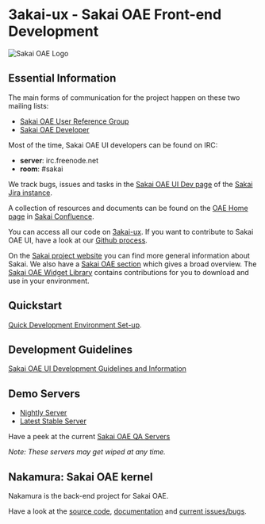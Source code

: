 # 3akai-ux - Sakai OAE Front-end Development

![Sakai OAE Logo](http://sakaiproject.org/sites/all/themes/sakainew/images/homeoae.jpg)

## Essential Information

The main forms of communication for the project happen on these two mailing lists:

* [Sakai OAE User Reference Group](http://collab.sakaiproject.org/mailman/listinfo/oae-urg)
* [Sakai OAE Developer](http://collab.sakaiproject.org/mailman/listinfo/oae-dev)

Most of the time, Sakai OAE UI developers can be found on IRC:

* **server**: irc.freenode.net
* **room**: #sakai

We track bugs, issues and tasks in the [Sakai OAE UI Dev page](http://jira.sakaiproject.org/browse/SAKIII) of the [Sakai Jira instance](http://jira.sakaiproject.org/).

A collection of resources and documents can be found on the [OAE Home page](https://confluence.sakaiproject.org/display/3AK/OAE+Home) in [Sakai Confluence](https://confluence.sakaiproject.org/).

You can access all our code on [3akai-ux](https://github.com/sakaiproject/3akai-ux).
If you want to contribute to Sakai OAE UI, have a look at our [Github process](http://confluence.sakaiproject.org/display/3AK/Sakai+3+UI+Dev+GitHub+process).

On the [Sakai project website](http://sakaiproject.org) you can find more general information about Sakai.
We also have a [Sakai OAE section](http://sakaiproject.org/welcome-sakai-oae) which gives a broad overview.
The [Sakai OAE Widget Library](http://oae-widgets.sakaiproject.org) contains contributions for you to download and use in your environment.

## Quickstart

[Quick Development Environment Set-up](https://confluence.sakaiproject.org/display/3AK/Quick+development+environment+set+up).

## Development Guidelines

[Sakai OAE UI Development Guidelines and Information](https://confluence.sakaiproject.org/display/3AK/Sakai+OAE+UI+Development+Guidelines+and+Information)

## Demo Servers

* [Nightly Server](https://qa20-us.sakaiproject.org:8088/)
* [Latest Stable Server](https://qa1-uk.caret.cam.ac.uk/)

Have a peek at the current [Sakai OAE QA Servers](https://confluence.sakaiproject.org/display/QA/QA+Servers+-+Sakai+OAE)

_Note: These servers may get wiped at any time._

## Nakamura: Sakai OAE kernel

Nakamura is the back-end project for Sakai OAE.

Have a look at the [source code](http://github.com/sakaiproject/nakamura), [documentation](http://confluence.sakaiproject.org/display/KERNDOC/Nakamura+Documentation) and [current issues/bugs](http://jira.sakaiproject.org/browse/KERN).
